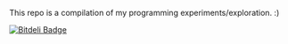 This repo is a compilation of my programming experiments/exploration. :)

[![Bitdeli Badge](https://d2weczhvl823v0.cloudfront.net/neiljdo/tests/trend.png)](https://bitdeli.com/free "Bitdeli Badge")
